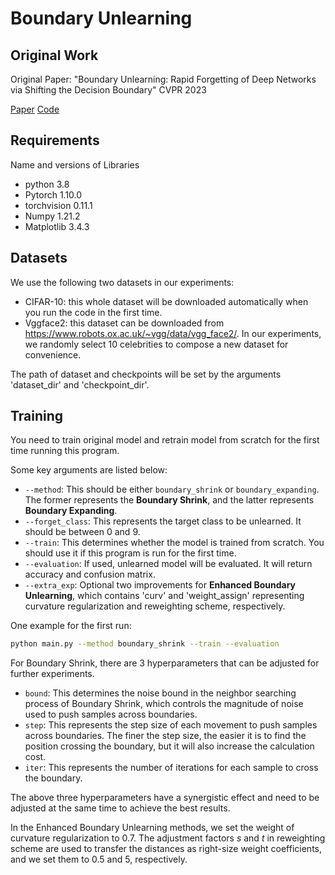# Boundary Unlearning

## Original Work
Original Paper: "Boundary Unlearning: Rapid Forgetting of Deep Networks via Shifting the Decision Boundary" CVPR 2023

[Paper](https://openaccess.thecvf.com/content/CVPR2023/papers/Chen_Boundary_Unlearning_Rapid_Forgetting_of_Deep_Networks_via_Shifting_the_CVPR_2023_paper.pdf, "paper link")
[Code](https://www.dropbox.com/s/bwu543qsdy4s32i/Boundary-Unlearning-Code.zip?dl=0, "code link")

## Requirements
Name and versions of Libraries
* python 3.8
* Pytorch 1.10.0
* torchvision 0.11.1
* Numpy 1.21.2
* Matplotlib 3.4.3 



## Datasets
We use the following two datasets in our experiments:
* CIFAR-10: this whole dataset will be downloaded automatically when you run the code in the first time. 
* Vggface2: this dataset can be downloaded from https://www.robots.ox.ac.uk/~vgg/data/vgg_face2/. In our experiments, we randomly select 10 celebrities to compose a new dataset for
convenience.

The path of dataset and checkpoints will be set by the arguments 'dataset_dir' and 'checkpoint_dir'.

## Training

You need to train original model and retrain model from scratch for the first time running this program.


Some key arguments are listed below:
* `--method`: This should be either `boundary_shrink` or `boundary_expanding`. The former represents the **Boundary Shrink**, and the latter represents **Boundary Expanding**.
* `--forget_class`: This represents the target class to be unlearned. It should be between 0 and 9.
* `--train`: This determines whether the model is trained from scratch. You should use it if this program is run for the first time.
* `--evaluation`: If used, unlearned model will be evaluated. It will return accuracy and confusion matrix.
* `--extra_exp`: Optional two improvements for **Enhanced Boundary Unlearning**, which contains 'curv' and 'weight_assign' representing curvature regularization and reweighting scheme, respectively.

One example for the first run:
```bash
python main.py --method boundary_shrink --train --evaluation
```

For Boundary Shrink, there are 3 hyperparameters that can be adjusted for further experiments.
* `bound`: This determines the noise bound in the neighbor searching process of Boundary Shrink, which controls the magnitude of noise used to push samples across boundaries.
* `step`: This represents the step size of each movement to push samples across boundaries. The finer the step size, the easier it is to find the position crossing the boundary, but it will also increase the calculation cost.
* `iter`: This represents the number of iterations for each sample to cross the boundary.

The above three hyperparameters have a synergistic effect and need to be adjusted at the same time to achieve the best results.

In the Enhanced Boundary Unlearning methods, we set the weight of curvature regularization to 0.7. The adjustment factors $s$ and $t$ in reweighting scheme are used to transfer the distances as right-size weight coefficients, and we set them to $0.5$ and $5$, respectively. 


